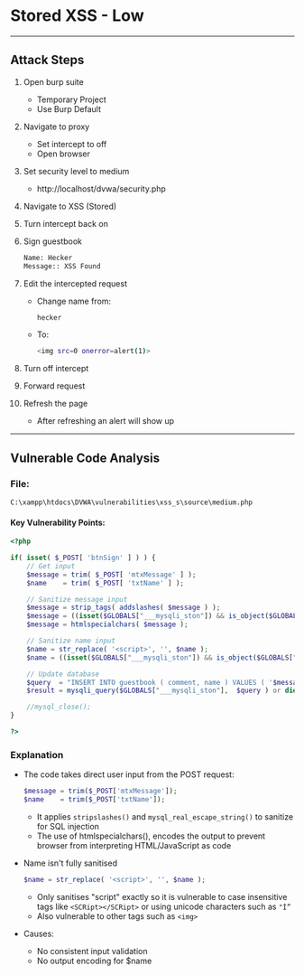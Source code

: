 # Stored XSS - Low

---

## Attack Steps

1. Open burp suite
    - Temporary Project 
    - Use Burp Default

2. Navigate to proxy
    - Set intercept to off 
    - Open browser

3. Set security level to medium 
    - http://localhost/dvwa/security.php

4. Navigate to XSS (Stored)

5. Turn intercept back on 

6. Sign guestbook 
    ```bash 
    Name: Hecker 
    Message:: XSS Found
    ```

7. Edit the intercepted request 
    - Change name from:
        ```bash 
        hecker
        ```
    - To:
        ```bash 
        <img src=0 onerror=alert(1)>

8. Turn off intercept 

9. Forward request

10. Refresh the page 

    - After refreshing an alert will show up

---
## Vulnerable Code Analysis 

### File: 
`C:\xampp\htdocs\DVWA\vulnerabilities\xss_s\source\medium.php`

#### Key Vulnerability Points:

```php 
<?php

if( isset( $_POST[ 'btnSign' ] ) ) {
	// Get input
	$message = trim( $_POST[ 'mtxMessage' ] );
	$name    = trim( $_POST[ 'txtName' ] );

	// Sanitize message input
	$message = strip_tags( addslashes( $message ) );
	$message = ((isset($GLOBALS["___mysqli_ston"]) && is_object($GLOBALS["___mysqli_ston"])) ? mysqli_real_escape_string($GLOBALS["___mysqli_ston"],  $message ) : ((trigger_error("[MySQLConverterToo] Fix the mysql_escape_string() call! This code does not work.", E_USER_ERROR)) ? "" : ""));
	$message = htmlspecialchars( $message );

	// Sanitize name input
	$name = str_replace( '<script>', '', $name );
	$name = ((isset($GLOBALS["___mysqli_ston"]) && is_object($GLOBALS["___mysqli_ston"])) ? mysqli_real_escape_string($GLOBALS["___mysqli_ston"],  $name ) : ((trigger_error("[MySQLConverterToo] Fix the mysql_escape_string() call! This code does not work.", E_USER_ERROR)) ? "" : ""));

	// Update database
	$query  = "INSERT INTO guestbook ( comment, name ) VALUES ( '$message', '$name' );";
	$result = mysqli_query($GLOBALS["___mysqli_ston"],  $query ) or die( '<pre>' . ((is_object($GLOBALS["___mysqli_ston"])) ? mysqli_error($GLOBALS["___mysqli_ston"]) : (($___mysqli_res = mysqli_connect_error()) ? $___mysqli_res : false)) . '</pre>' );

	//mysql_close();
}

?>
```

### Explanation 

- The code takes direct user input from the POST request:

    ```php
    $message = trim($_POST['mtxMessage']);
    $name    = trim($_POST['txtName']);
    ```

    - It applies `stripslashes()` and `mysql_real_escape_string()` to sanitize for SQL injection
    - The use of htmlspecialchars(), encodes the output to prevent browser from interpreting HTML/JavaScript as code

- Name isn't fully sanitised 

    ```php
    $name = str_replace( '<script>', '', $name );
    ```

    - Only sanitises "script" exactly so it is vulnerable to case insensitive tags like `<SCRipt></SCRipt>` or using unicode characters such as `"İ”`
    - Also vulnerable to other tags such as `<img>`

- Causes: 

    - No consistent input validation 
    - No output encoding for $name


